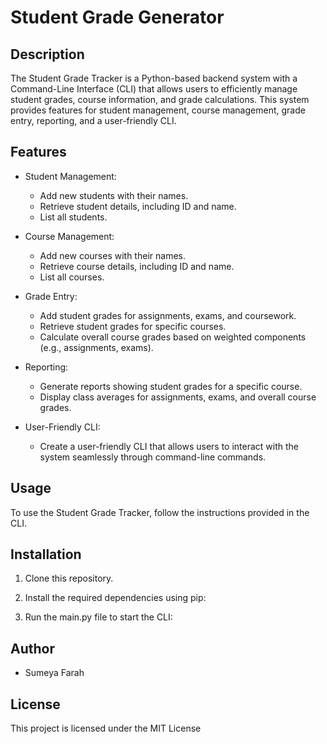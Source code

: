 # Student Grade Generator


## Description

The Student Grade Tracker is a Python-based backend system with a Command-Line Interface (CLI) that allows users to efficiently manage student grades, course information, and grade calculations. This system provides features for student management, course management, grade entry, reporting, and a user-friendly CLI.

## Features

- Student Management:
  - Add new students with their names.
  - Retrieve student details, including ID and name.
  - List all students.

- Course Management:
  - Add new courses with their names.
  - Retrieve course details, including ID and name.
  - List all courses.

- Grade Entry:
  - Add student grades for assignments, exams, and coursework.
  - Retrieve student grades for specific courses.
  - Calculate overall course grades based on weighted components (e.g., assignments, exams).

- Reporting:
  - Generate reports showing student grades for a specific course.
  - Display class averages for assignments, exams, and overall course grades.

- User-Friendly CLI:
  - Create a user-friendly CLI that allows users to interact with the system seamlessly through command-line commands.

## Usage

To use the Student Grade Tracker, follow the instructions provided in the CLI.

## Installation

1. Clone this repository.

2. Install the required dependencies using pip:

3. Run the main.py file to start the CLI:


## Author

- Sumeya Farah

## License

This project is licensed under the MIT License